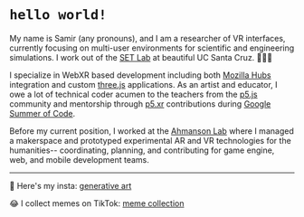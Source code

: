 # `hello world!`
My name is Samir (any pronouns), and I am a researcher of VR interfaces, currently focusing on multi-user environments for scientific and engineering simulations. I work out of the [SET Lab](https://setlab.soe.ucsc.edu/news.php) at beautiful UC Santa Cruz. 🤙🌊🌲 

I specialize in WebXR based development including both [Mozilla Hubs](https://hubs.mozilla.com/) integration and custom [three.js](https://threejs.org/) applications. As an artist and educator, I owe a lot of technical coder acumen to the teachers from the [p5.js](https://p5js.org/) community and mentorship through [p5.xr](https://github.com/stalgiag/p5.xr) contributions during [Google Summer of Code](https://summerofcode.withgoogle.com/).

Before my current position, I worked at the [Ahmanson Lab](https://polymathic.usc.edu/ahmanson-lab) where I managed a makerspace and prototyped experimental AR and VR technologies for the humanities-- coordinating, planning, and contributing for game engine, web, and mobile development teams.

***

🎨 Here's my insta: [generative art](https://www.instagram.com/vertex.shader/)

😂 I collect memes on TikTok: [meme collection](https://www.tiktok.com/@vertexshader)
